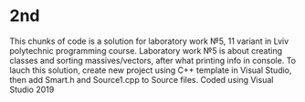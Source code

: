 # 2nd
This chunks of code is a solution for laboratory work №5, 11 variant in Lviv polytechnic programming course.
Laboratory work №5 is about creating classes and sorting massives/vectors, after what printing info in console.
To lauch this solution, create new project using C++ template in Visual Studio, then add Smart.h and Source1.cpp to Source files.
Coded using Visual Studio 2019